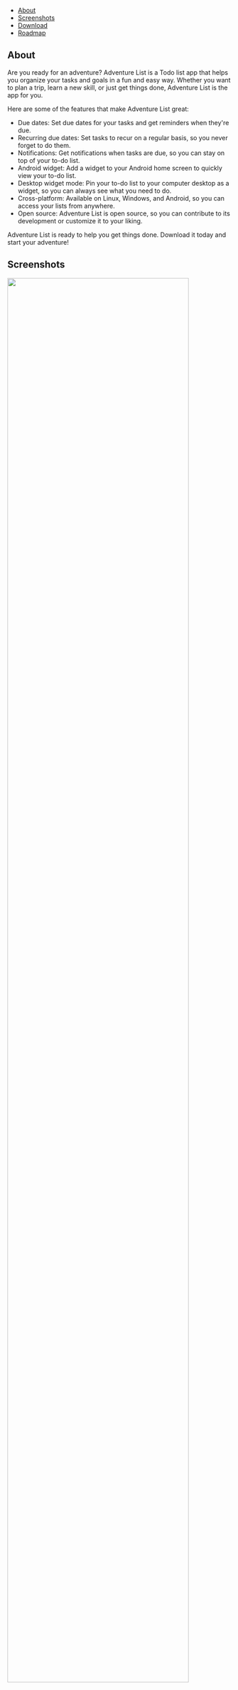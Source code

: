 - [About](#about)
- [Screenshots](#screenshots)
- [Download](#download)
- [Roadmap](#roadmap)


## About

Are you ready for an adventure? Adventure List is a Todo list app that helps you organize your tasks and goals in a fun and easy way. Whether you want to plan a trip, learn a new skill, or just get things done, Adventure List is the app for you. 

Here are some of the features that make Adventure List great:

- Due dates: Set due dates for your tasks and get reminders when they're due.
- Recurring due dates: Set tasks to recur on a regular basis, so you never forget to do them.
- Notifications: Get notifications when tasks are due, so you can stay on top of your to-do list.
- Android widget: Add a widget to your Android home screen to quickly view your to-do list.
- Desktop widget mode: Pin your to-do list to your computer desktop as a widget, so you can always see what you need to do.
- Cross-platform: Available on Linux, Windows, and Android, so you can access your lists from anywhere.
- Open source: Adventure List is open source, so you can contribute to its development or customize it to your liking.

Adventure List is ready to help you get things done. Download it today and start your adventure!


## Screenshots

<img src="https://i.imgur.com/wdqxDFP.png" style="width:90%">
<img src="https://i.imgur.com/oDECfhj.png" style="width:90%">
<img src="https://i.imgur.com/KNREbG8.png" style="width:40%">
<img src="https://i.imgur.com/KpvZLLt.png" style="width:40%">

<br>


## Download

[GitHub Releases](https://github.com/Merrit/adventure_list/releases)

[Flathub](https://flathub.org/apps/codes.merritt.adventurelist)

[Microsoft Store](https://apps.microsoft.com/store/detail/adventure-list/9NR8M88MSCC2)

[Google Play](https://play.google.com/store/apps/details?id=codes.merritt.adventurelist)


## Roadmap

**Planned**

- ~~Due dates / reminders~~ ✅
  - ~~Recurring tasks~~ ✅
- Offline mode
  - Improve offline capabilities so the app can reliably be used offline
- Collaboration on lists with other users
- ~~Desktop widget~~ ✅
- ~~Desktop notifications~~ ✅
  - ~~Notification center / popup / tray icon badge / etc~~ ✅

**Considering**

- Improve Android widget (could use assistance)
- Web version
- iOS/iPadOS/macOS versions
